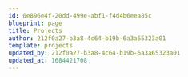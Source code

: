 ```yaml
---
id: 0e896e4f-20dd-499e-abf1-f4d4b6eea85c
blueprint: page
title: Projects
author: 212f0a27-b3a8-4c64-b19b-6a3a65323a01
template: projects
updated_by: 212f0a27-b3a8-4c64-b19b-6a3a65323a01
updated_at: 1684421708
---
```

